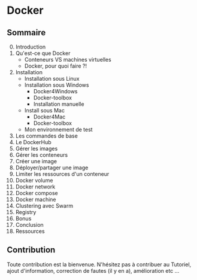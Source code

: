 # Docker

## Sommaire
0. Introduction
0. Qu'est-ce que Docker
   * Conteneurs VS machines virtuelles
   * Docker, pour quoi faire ?!
0. Installation
   * Installation sous Linux
   * Installation sous Windows
      * Docker4Windows
      * Docker-toolbox
      * Installation manuelle
   * Install sous Mac
      * Docker4Mac
      * Docker-toolbox
   * Mon environnement de test
0. Les commandes de base
0. Le DockerHub
0. Gérer les images
0. Gérer les conteneurs
0. Créer une image 
0. Déployer/partager une image
0. Limiter les ressources d'un conteneur 
0. Docker volume
0. Docker network
0. Docker compose
0. Docker machine
0. Clustering avec Swarm
0. Registry
0. Bonus
0. Conclusion
0. Ressources

## Contribution
Toute contribution est la bienvenue.
N'hésitez pas à contribuer au Tutoriel, ajout d'information, correction de fautes (il y en a), amélioration etc ...
